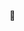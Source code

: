 👀

<!---
celadonfish/celadonfish is a ✨ special ✨ repository because its `README.md` (this file) appears on your GitHub profile.
You can click the Preview link to take a look at your changes.
--->
